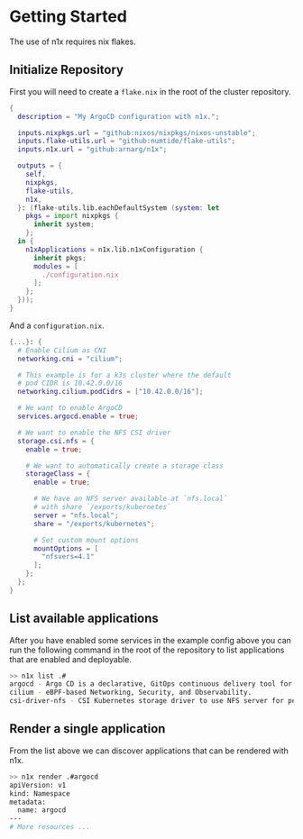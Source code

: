 # Getting Started

The use of n1x requires nix flakes.

## Initialize Repository

First you will need to create a `flake.nix` in the root of the cluster repository.

``` nix title="flake.nix"
{
  description = "My ArgoCD configuration with n1x.";

  inputs.nixpkgs.url = "github:nixos/nixpkgs/nixos-unstable";
  inputs.flake-utils.url = "github:numtide/flake-utils";
  inputs.n1x.url = "github:arnarg/n1x";

  outputs = {
    self,
    nixpkgs,
    flake-utils,
    n1x,
  }: (flake-utils.lib.eachDefaultSystem (system: let
    pkgs = import nixpkgs {
      inherit system;
    };
  in {
    n1xApplications = n1x.lib.n1xConfiguration {
      inherit pkgs;
      modules = [
        ./configuration.nix
      ];
    };
  }));
}
```

And a `configuration.nix`.

``` nix title="configuration.nix"
{...}: {
  # Enable Cilium as CNI
  networking.cni = "cilium";

  # This example is for a k3s cluster where the default
  # pod CIDR is 10.42.0.0/16
  networking.cilium.podCidrs = ["10.42.0.0/16"];

  # We want to enable ArgoCD
  services.argocd.enable = true;

  # We want to enable the NFS CSI driver
  storage.csi.nfs = {
    enable = true;

    # We want to automatically create a storage class
    storageClass = {
      enable = true;

      # We have an NFS server available at `nfs.local`
      # with share `/exports/kubernetes`
      server = "nfs.local";
      share = "/exports/kubernetes";

      # Set custom mount options
      mountOptions = [
        "nfsvers=4.1"
      ];
    };
  };
}
```

## List available applications

After you have enabled some services in the example config above you can run the following command in the root of the repository to list applications that are enabled and deployable.

```bash
>> n1x list .#
argocd - Argo CD is a declarative, GitOps continuous delivery tool for Kubernetes.
cilium - eBPF-based Networking, Security, and Observability.
csi-driver-nfs - CSI Kubernetes storage driver to use NFS server for persistent volumes.
```

## Render a single application

From the list above we can discover applications that can be rendered with n1x.

```bash
>> n1x render .#argocd
apiVersion: v1
kind: Namespace
metadata:
  name: argocd
---
# More resources ...
```
